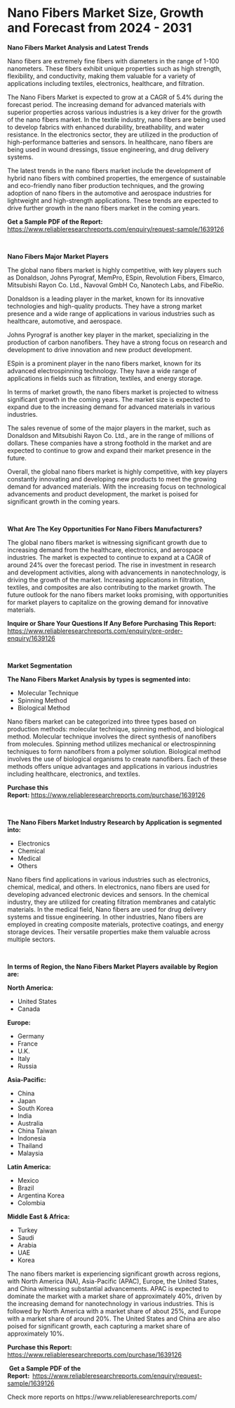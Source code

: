 <p><h1>Nano Fibers Market Size, Growth and Forecast from 2024 - 2031</h1></p><p><strong>Nano Fibers Market Analysis and Latest Trends</strong></p>
<p><p>Nano fibers are extremely fine fibers with diameters in the range of 1-100 nanometers. These fibers exhibit unique properties such as high strength, flexibility, and conductivity, making them valuable for a variety of applications including textiles, electronics, healthcare, and filtration.</p><p>The Nano Fibers Market is expected to grow at a CAGR of 5.4% during the forecast period. The increasing demand for advanced materials with superior properties across various industries is a key driver for the growth of the nano fibers market. In the textile industry, nano fibers are being used to develop fabrics with enhanced durability, breathability, and water resistance. In the electronics sector, they are utilized in the production of high-performance batteries and sensors. In healthcare, nano fibers are being used in wound dressings, tissue engineering, and drug delivery systems.</p><p>The latest trends in the nano fibers market include the development of hybrid nano fibers with combined properties, the emergence of sustainable and eco-friendly nano fiber production techniques, and the growing adoption of nano fibers in the automotive and aerospace industries for lightweight and high-strength applications. These trends are expected to drive further growth in the nano fibers market in the coming years.</p></p>
<p><strong>Get a Sample PDF of the Report:&nbsp;</strong> <a href="https://www.reliableresearchreports.com/enquiry/request-sample/1639126">https://www.reliableresearchreports.com/enquiry/request-sample/1639126</a></p>
<p>&nbsp;</p>
<p><strong>Nano Fibers Major Market Players</strong></p>
<p><p>The global nano fibers market is highly competitive, with key players such as Donaldson, Johns Pyrograf, MemPro, ESpin, Revolution Fibers, Elmarco, Mitsubishi Rayon Co. Ltd., Navoval GmbH Co, Nanotech Labs, and FibeRio. </p><p>Donaldson is a leading player in the market, known for its innovative technologies and high-quality products. They have a strong market presence and a wide range of applications in various industries such as healthcare, automotive, and aerospace. </p><p>Johns Pyrograf is another key player in the market, specializing in the production of carbon nanofibers. They have a strong focus on research and development to drive innovation and new product development. </p><p>ESpin is a prominent player in the nano fibers market, known for its advanced electrospinning technology. They have a wide range of applications in fields such as filtration, textiles, and energy storage. </p><p>In terms of market growth, the nano fibers market is projected to witness significant growth in the coming years. The market size is expected to expand due to the increasing demand for advanced materials in various industries. </p><p>The sales revenue of some of the major players in the market, such as Donaldson and Mitsubishi Rayon Co. Ltd., are in the range of millions of dollars. These companies have a strong foothold in the market and are expected to continue to grow and expand their market presence in the future. </p><p>Overall, the global nano fibers market is highly competitive, with key players constantly innovating and developing new products to meet the growing demand for advanced materials. With the increasing focus on technological advancements and product development, the market is poised for significant growth in the coming years.</p></p>
<p>&nbsp;</p>
<p><strong>What Are The Key Opportunities For Nano Fibers Manufacturers?</strong></p>
<p><p>The global nano fibers market is witnessing significant growth due to increasing demand from the healthcare, electronics, and aerospace industries. The market is expected to continue to expand at a CAGR of around 24% over the forecast period. The rise in investment in research and development activities, along with advancements in nanotechnology, is driving the growth of the market. Increasing applications in filtration, textiles, and composites are also contributing to the market growth. The future outlook for the nano fibers market looks promising, with opportunities for market players to capitalize on the growing demand for innovative materials.</p></p>
<p><strong>Inquire or Share Your Questions If Any Before Purchasing This Report:</strong> <a href="https://www.reliableresearchreports.com/enquiry/pre-order-enquiry/1639126">https://www.reliableresearchreports.com/enquiry/pre-order-enquiry/1639126</a></p>
<p>&nbsp;</p>
<p><strong>Market Segmentation</strong></p>
<p><strong>The Nano Fibers Market Analysis by types is segmented into:</strong></p>
<p><ul><li>Molecular Technique</li><li>Spinning Method</li><li>Biological Method</li></ul></p>
<p><p>Nano fibers market can be categorized into three types based on production methods: molecular technique, spinning method, and biological method. Molecular technique involves the direct synthesis of nanofibers from molecules. Spinning method utilizes mechanical or electrospinning techniques to form nanofibers from a polymer solution. Biological method involves the use of biological organisms to create nanofibers. Each of these methods offers unique advantages and applications in various industries including healthcare, electronics, and textiles.</p></p>
<p><strong>Purchase this Report:&nbsp;</strong><a href="https://www.reliableresearchreports.com/purchase/1639126">https://www.reliableresearchreports.com/purchase/1639126</a></p>
<p>&nbsp;</p>
<p><strong>The Nano Fibers Market Industry Research by Application is segmented into:</strong></p>
<p><ul><li>Electronics</li><li>Chemical</li><li>Medical</li><li>Others</li></ul></p>
<p><p>Nano fibers find applications in various industries such as electronics, chemical, medical, and others. In electronics, nano fibers are used for developing advanced electronic devices and sensors. In the chemical industry, they are utilized for creating filtration membranes and catalytic materials. In the medical field, Nano fibers are used for drug delivery systems and tissue engineering. In other industries, Nano fibers are employed in creating composite materials, protective coatings, and energy storage devices. Their versatile properties make them valuable across multiple sectors.</p></p>
<p>&nbsp;</p>
<p><strong>In terms of Region, the Nano Fibers Market Players available by Region are:</strong></p>
<p>
    <p> <strong> North America: </strong>
        <ul>
            <li>United States</li>
            <li>Canada</li>
        </ul>
        </p> 
    <p> <strong> Europe: </strong>
        <ul>
            <li>Germany</li>
            <li>France</li>
            <li>U.K.</li>
            <li>Italy</li>
            <li>Russia</li>
        </ul>
        </p> 
    <p> <strong> Asia-Pacific: </strong>
        <ul>
            <li>China</li>
            <li>Japan</li>
            <li>South Korea</li>
            <li>India</li>
            <li>Australia</li>
            <li>China Taiwan</li>
            <li>Indonesia</li>
            <li>Thailand</li>
            <li>Malaysia</li>
        </ul>
        </p> 
    <p> <strong> Latin America: </strong>
        <ul>
            <li>Mexico</li>
            <li>Brazil</li>
            <li>Argentina Korea</li>
            <li>Colombia</li>
        </ul>
        </p> 
    <p> <strong> Middle East & Africa: </strong>
        <ul>
            <li>Turkey</li>
            <li>Saudi</li>
            <li>Arabia</li>
            <li>UAE</li>
            <li>Korea</li>
        </ul>
    </p>
    </p>
<p><p>The nano fibers market is experiencing significant growth across regions, with North America (NA), Asia-Pacific (APAC), Europe, the United States, and China witnessing substantial advancements. APAC is expected to dominate the market with a market share of approximately 40%, driven by the increasing demand for nanotechnology in various industries. This is followed by North America with a market share of about 25%, and Europe with a market share of around 20%. The United States and China are also poised for significant growth, each capturing a market share of approximately 10%.</p></p>
<p><strong>Purchase this Report: </strong><a href="https://www.reliableresearchreports.com/purchase/1639126">https://www.reliableresearchreports.com/purchase/1639126</a></p>
<p>&nbsp;<strong>Get a Sample PDF of the Report:&nbsp;&nbsp;</strong><a href="https://www.reliableresearchreports.com/enquiry/request-sample/1639126">https://www.reliableresearchreports.com/enquiry/request-sample/1639126</a></p>
<p><strong></strong></p>
<p>Check more reports on https://www.reliableresearchreports.com/</p>